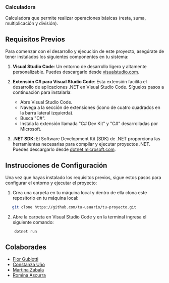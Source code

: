 ### Calculadora
Calculadora que permite realizar operaciones básicas (resta, suma, multiplicación y división).
## Requisitos Previos

Para comenzar con el desarrollo y ejecución de este proyecto, asegúrate de tener instalados los siguientes componentes en tu sistema:

1. **Visual Studio Code**: Un entorno de desarrollo ligero y altamente personalizable. Puedes descargarlo desde [visualstudio.com](https://code.visualstudio.com/).

2. **Extensión C# para Visual Studio Code**: Esta extensión facilita el desarrollo de aplicaciones .NET en Visual Studio Code. Síguelos pasos a continuación para instalarla:

   - Abre Visual Studio Code.
   - Navega a la sección de extensiones (icono de cuatro cuadrados en la barra lateral izquierda).
   - Busca "C#".
   - Instala la extensión llamada "C# Dev Kit" y "C#" desarrolladas por Microsoft.

3. **.NET SDK**: El Software Development Kit (SDK) de .NET proporciona las herramientas necesarias para compilar y ejecutar proyectos .NET. Puedes descargarlo desde [dotnet.microsoft.com](https://dotnet.microsoft.com/download/dotnet).

## Instrucciones de Configuración

Una vez que hayas instalado los requisitos previos, sigue estos pasos para configurar el entorno y ejecutar el proyecto:
1. Crea una carpeta en tu máquina local y dentro de ella clona este repositorio en tu máquina local:
```bash
   git clone https://github.com/tu-usuario/tu-proyecto.git
```
2. Abre la carpeta en Visual Studio Code y en la terminal ingresa el siguiente comando:
```bash
    dotnet run
```
## Colaborades
- [Flor Gubiotti](https://github.com/conito0)
- [Constanza Uño](https://github.com/FlorGubiotti)
- [Martina Zabala](https://github.com/MartinaZabala)
- [Romina Ascurra](https://github.com/roAscurra)

